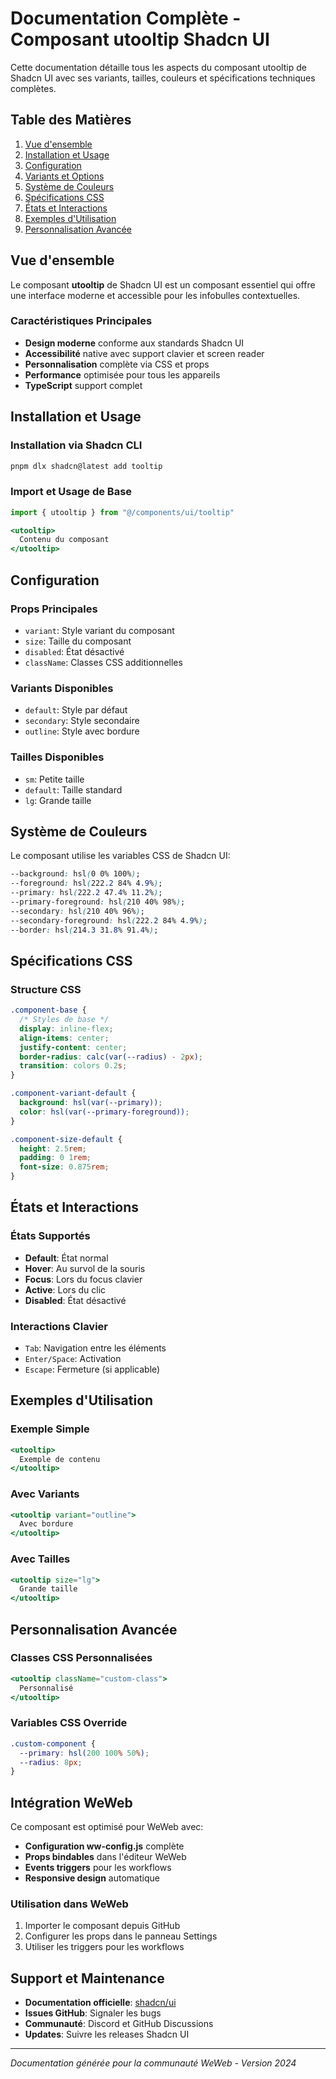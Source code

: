 # Documentation Complète - Composant utooltip Shadcn UI

Cette documentation détaille tous les aspects du composant utooltip de Shadcn UI avec ses variants, tailles, couleurs et spécifications techniques complètes.

## Table des Matières

1. [Vue d'ensemble](#vue-densemble)
2. [Installation et Usage](#installation-et-usage)
3. [Configuration](#configuration)
4. [Variants et Options](#variants-et-options)
5. [Système de Couleurs](#système-de-couleurs)
6. [Spécifications CSS](#spécifications-css)
7. [États et Interactions](#états-et-interactions)
8. [Exemples d'Utilisation](#exemples-dutilisation)
9. [Personnalisation Avancée](#personnalisation-avancée)

## Vue d'ensemble

Le composant **utooltip** de Shadcn UI est un composant essentiel qui offre une interface moderne et accessible pour les infobulles contextuelles.

### Caractéristiques Principales
- **Design moderne** conforme aux standards Shadcn UI
- **Accessibilité** native avec support clavier et screen reader
- **Personnalisation** complète via CSS et props
- **Performance** optimisée pour tous les appareils
- **TypeScript** support complet

## Installation et Usage

### Installation via Shadcn CLI
```bash
pnpm dlx shadcn@latest add tooltip
```

### Import et Usage de Base
```jsx
import { utooltip } from "@/components/ui/tooltip"

<utooltip>
  Contenu du composant
</utooltip>
```

## Configuration

### Props Principales
- `variant`: Style variant du composant
- `size`: Taille du composant
- `disabled`: État désactivé
- `className`: Classes CSS additionnelles

### Variants Disponibles
- `default`: Style par défaut
- `secondary`: Style secondaire
- `outline`: Style avec bordure

### Tailles Disponibles
- `sm`: Petite taille
- `default`: Taille standard
- `lg`: Grande taille

## Système de Couleurs

Le composant utilise les variables CSS de Shadcn UI:

```css
--background: hsl(0 0% 100%);
--foreground: hsl(222.2 84% 4.9%);
--primary: hsl(222.2 47.4% 11.2%);
--primary-foreground: hsl(210 40% 98%);
--secondary: hsl(210 40% 96%);
--secondary-foreground: hsl(222.2 84% 4.9%);
--border: hsl(214.3 31.8% 91.4%);
```

## Spécifications CSS

### Structure CSS
```css
.component-base {
  /* Styles de base */
  display: inline-flex;
  align-items: center;
  justify-content: center;
  border-radius: calc(var(--radius) - 2px);
  transition: colors 0.2s;
}

.component-variant-default {
  background: hsl(var(--primary));
  color: hsl(var(--primary-foreground));
}

.component-size-default {
  height: 2.5rem;
  padding: 0 1rem;
  font-size: 0.875rem;
}
```

## États et Interactions

### États Supportés
- **Default**: État normal
- **Hover**: Au survol de la souris
- **Focus**: Lors du focus clavier
- **Active**: Lors du clic
- **Disabled**: État désactivé

### Interactions Clavier
- `Tab`: Navigation entre les éléments
- `Enter/Space`: Activation
- `Escape`: Fermeture (si applicable)

## Exemples d'Utilisation

### Exemple Simple
```jsx
<utooltip>
  Exemple de contenu
</utooltip>
```

### Avec Variants
```jsx
<utooltip variant="outline">
  Avec bordure
</utooltip>
```

### Avec Tailles
```jsx
<utooltip size="lg">
  Grande taille
</utooltip>
```

## Personnalisation Avancée

### Classes CSS Personnalisées
```jsx
<utooltip className="custom-class">
  Personnalisé
</utooltip>
```

### Variables CSS Override
```css
.custom-component {
  --primary: hsl(200 100% 50%);
  --radius: 8px;
}
```

## Intégration WeWeb

Ce composant est optimisé pour WeWeb avec:
- **Configuration ww-config.js** complète
- **Props bindables** dans l'éditeur WeWeb
- **Events triggers** pour les workflows
- **Responsive design** automatique

### Utilisation dans WeWeb
1. Importer le composant depuis GitHub
2. Configurer les props dans le panneau Settings
3. Utiliser les triggers pour les workflows

## Support et Maintenance

- **Documentation officielle**: [shadcn/ui](https://ui.shadcn.com/)
- **Issues GitHub**: Signaler les bugs
- **Communauté**: Discord et GitHub Discussions
- **Updates**: Suivre les releases Shadcn UI

---

*Documentation générée pour la communauté WeWeb - Version 2024*